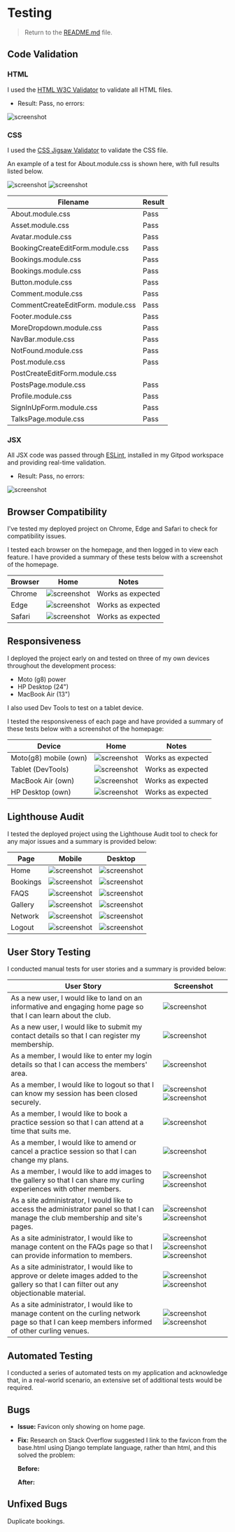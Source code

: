 # Testing
 
> Return to the [README.md](README.md) file.
 
## Code Validation
 
### HTML
 
I used the [HTML W3C Validator](https://validator.w3.org) to validate all HTML files.

- Result: Pass, no errors:

 ![screenshot](documentation/images/html.png) 

### CSS
 
I used the [CSS Jigsaw Validator](https://jigsaw.w3.org/css-validator) to validate the CSS file.

An example of a test for About.module.css is shown here, with full results listed below.
 
![screenshot](documentation/images/css-1.png)
![screenshot](documentation/images/css-2.png) 

 | Filename | Result |
| --- | --- |
|About.module.css |Pass|
|Asset.module.css|Pass|
|Avatar.module.css |Pass|
| BookingCreateEditForm.module.css| Pass|
| Bookings.module.css| Pass|
|Bookings.module.css | Pass|
|Button.module.css| Pass|
|Comment.module.css | Pass|
| CommentCreateEditForm. module.css| Pass|
|Footer.module.css |Pass |
|MoreDropdown.module.css |Pass |
|NavBar.module.css |Pass |
|NotFound.module.css | Pass|
|Post.module.css | Pass|
|PostCreateEditForm.module.css | |
|PostsPage.module.css |Pass |
|Profile.module.css | Pass|
|SignInUpForm.module.css |Pass |
|TalksPage.module.css | Pass|
 
### JSX

All JSX code was passed through [ESLint](https://eslint.org/), installed in my Gitpod workspace and providing real-time validation. 

- Result: Pass, no errors:
 
 ![screenshot](documentation/images/eslint.png) 

## Browser Compatibility

I've tested my deployed project on Chrome, Edge and Safari to check for compatibility issues.
 
I tested each browser on the homepage, and then logged in to view each feature. I have provided a summary of these tests below with a screenshot of the homepage.
 
| Browser | Home | Notes |
| --- | --- | --- |
| Chrome | ![screenshot](documentation/images/chrome.png) | Works as expected |
| Edge | ![screenshot](documentation/images/edge.png) | Works as expected |
| Safari | ![screenshot](documentation/images/safari.png) | Works as expected |
 
## Responsiveness
 
I deployed the project early on and tested on three of my own devices throughout the development process:
 
- Moto (g8) power
- HP Desktop (24")
- MacBook Air (13")
 
I also used Dev Tools to test on a tablet device.
 
I tested the responsiveness of each page and have provided a summary of these tests below with a screenshot of the homepage:
 
| Device | Home | Notes |
| --- | --- | --- |
| Moto(g8) mobile (own) | ![screenshot](documentation/images/phone.png) | Works as expected |
| Tablet (DevTools) | ![screenshot](documentation/images/ipad.png) | Works as expected |
| MacBook Air (own) | ![screenshot](documentation/images/laptop.jpg) | Works as expected |
| HP Desktop (own) | ![screenshot](documentation/images/hp.jpg) | Works as expected |
 
## Lighthouse Audit
 
I tested the deployed project using the Lighthouse Audit tool to check for any major issues and a summary is provided below:
 
| Page | Mobile | Desktop |
| --- | --- | --- |
| Home | ![screenshot](documentation/screens/m-home.png) | ![screenshot](documentation/screens/d-home.png) |
| Bookings | ![screenshot](documentation/screens/m-bookings.png) | ![screenshot](documentation/screens/d-bookings.png) | |
| FAQS | ![screenshot](documentation/screens/m-faqs.png) | ![screenshot](documentation/screens/d-faqs.png) |
| Gallery| ![screenshot](documentation/screens/m-gallery.png) | ![screenshot](documentation/screens/d-gallery.png) |
| Network| ![screenshot](documentation/screens/m-network.png) | ![screenshot](documentation/screens/d-network.png) |
| Logout | ![screenshot](documentation/screens/m-logout.png) | ![screenshot](documentation/screens/d-logout.png) |

 ## User Story Testing
  
 I conducted manual tests for user stories and a summary is provided below:
  
 | User Story | Screenshot |
 | --- | --- |
 | As a new user, I would like to land on an informative and engaging home page so that I can learn about the club.| ![screenshot](documentation/features/.png) |
 |  As a new user, I would like to submit my contact details so that I can register my membership. | ![screenshot](documentation/features/.png) |
 |  As a member, I would like to enter my login details so that I can access the members' area. | ![screenshot](documentation/features/login.png) |
 |  As a member, I would like to logout so that I can know my session has been closed securely. | ![screenshot](documentation/features/logout-1.png) ![screenshot](documentation/features/logout-2.png) |
 |  As a member, I would like to book a practice session so that I can attend at a time that suits me. | ![screenshot](documentation/features/.png) |
 |  As a member, I would like to amend or cancel a practice session so that I can change my plans. | ![screenshot](documentation/features/.png) |
 |  As a member, I would like to add images to the gallery so that I can share my curling experiences with other members. | ![screenshot](documentation/features/.png)  ![screenshot](documentation/features/.png) |
 | As a site administrator, I would like to access the administrator panel so that I can manage the club membership and site's pages. | ![screenshot](documentation/features/.png) ![screenshot](documentation/features/.png)  |
 |  As a site administrator, I would like to manage content on the FAQs page so that I can provide information to members.| ![screenshot](documentation/features/faqs-1.png) ![screenshot](documentation/features/.png) ![screenshot](documentation/features/.png)|
 |  As a site administrator, I would like to approve or delete images added to the gallery so that I can filter out any objectionable material.| ![screenshot](documentation/features/.png) ![screenshot](documentation/features/.png)|
 |  As a site administrator, I would like to manage content on the curling network page so that I can keep members informed of other curling venues. | ![screenshot](documentation/features/.png)  ![screenshot](documentation/features/.png)|
  
 ## Automated Testing
  
 I conducted a series of automated tests on my application and acknowledge that, in a real-world scenario, an extensive set of additional tests would be required.
 
 ## Bugs
 
 - **Issue:** Favicon only showing on home page.
  
 - **Fix:** Research on Stack Overflow suggested I link to the favicon from the base.html using Django template language, rather than html, and this solved the problem:

    **Before:**

    **After:**

## Unfixed Bugs

Duplicate bookings.
